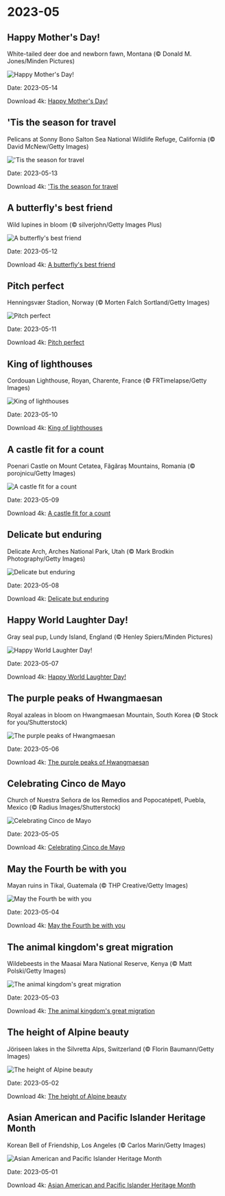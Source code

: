 # 2023-05

## Happy Mother's Day!

White-tailed deer doe and newborn fawn, Montana (© Donald M. Jones/Minden Pictures)

![Happy Mother's Day!](https://bing.com/th?id=OHR.OdocoileusVirginianus_EN-US1668598337_UHD.jpg&rf=LaDigue_UHD.jpg&pid=hp&w=1024&h=576&rs=1&c=4)

Date: 2023-05-14

Download 4k: [Happy Mother's Day!](https://bing.com/th?id=OHR.OdocoileusVirginianus_EN-US1668598337_UHD.jpg&rf=LaDigue_UHD.jpg&pid=hp&w=3840&h=2160&rs=1&c=4)

## 'Tis the season for travel

Pelicans at Sonny Bono Salton Sea National Wildlife Refuge, California (© David McNew/Getty Images)

!['Tis the season for travel](https://bing.com/th?id=OHR.SonnyBonoPelicans_EN-US1524460012_UHD.jpg&rf=LaDigue_UHD.jpg&pid=hp&w=1024&h=576&rs=1&c=4)

Date: 2023-05-13

Download 4k: ['Tis the season for travel](https://bing.com/th?id=OHR.SonnyBonoPelicans_EN-US1524460012_UHD.jpg&rf=LaDigue_UHD.jpg&pid=hp&w=3840&h=2160&rs=1&c=4)

## A butterfly's best friend

Wild lupines in bloom (© silverjohn/Getty Images Plus)

![A butterfly's best friend](https://bing.com/th?id=OHR.WildLupine_EN-US1382733552_UHD.jpg&rf=LaDigue_UHD.jpg&pid=hp&w=1024&h=576&rs=1&c=4)

Date: 2023-05-12

Download 4k: [A butterfly's best friend](https://bing.com/th?id=OHR.WildLupine_EN-US1382733552_UHD.jpg&rf=LaDigue_UHD.jpg&pid=hp&w=3840&h=2160&rs=1&c=4)

## Pitch perfect

Henningsvær Stadion, Norway (© Morten Falch Sortland/Getty Images)

![Pitch perfect](https://bing.com/th?id=OHR.FootballField_EN-US1266832046_UHD.jpg&rf=LaDigue_UHD.jpg&pid=hp&w=1024&h=576&rs=1&c=4)

Date: 2023-05-11

Download 4k: [Pitch perfect](https://bing.com/th?id=OHR.FootballField_EN-US1266832046_UHD.jpg&rf=LaDigue_UHD.jpg&pid=hp&w=3840&h=2160&rs=1&c=4)

## King of lighthouses

Cordouan Lighthouse, Royan, Charente, France (© FRTimelapse/Getty Images)

![King of lighthouses](https://bing.com/th?id=OHR.CordouanLighthouse_EN-US1179388866_UHD.jpg&rf=LaDigue_UHD.jpg&pid=hp&w=1024&h=576&rs=1&c=4)

Date: 2023-05-10

Download 4k: [King of lighthouses](https://bing.com/th?id=OHR.CordouanLighthouse_EN-US1179388866_UHD.jpg&rf=LaDigue_UHD.jpg&pid=hp&w=3840&h=2160&rs=1&c=4)

## A castle fit for a count

Poenari Castle on Mount Cetatea, Făgăraș Mountains, Romania (© porojnicu/Getty Images)

![A castle fit for a count](https://bing.com/th?id=OHR.MountCetatea_EN-US0862689024_UHD.jpg&rf=LaDigue_UHD.jpg&pid=hp&w=1024&h=576&rs=1&c=4)

Date: 2023-05-09

Download 4k: [A castle fit for a count](https://bing.com/th?id=OHR.MountCetatea_EN-US0862689024_UHD.jpg&rf=LaDigue_UHD.jpg&pid=hp&w=3840&h=2160&rs=1&c=4)

## Delicate but enduring

Delicate Arch, Arches National Park, Utah (© Mark Brodkin Photography/Getty Images)

![Delicate but enduring](https://bing.com/th?id=OHR.TheChaps_EN-US0810025310_UHD.jpg&rf=LaDigue_UHD.jpg&pid=hp&w=1024&h=576&rs=1&c=4)

Date: 2023-05-08

Download 4k: [Delicate but enduring](https://bing.com/th?id=OHR.TheChaps_EN-US0810025310_UHD.jpg&rf=LaDigue_UHD.jpg&pid=hp&w=3840&h=2160&rs=1&c=4)

## Happy World Laughter Day!

Gray seal pup, Lundy Island, England (© Henley Spiers/Minden Pictures)

![Happy World Laughter Day!](https://bing.com/th?id=OHR.SealLaughing_EN-US0742497806_UHD.jpg&rf=LaDigue_UHD.jpg&pid=hp&w=1024&h=576&rs=1&c=4)

Date: 2023-05-07

Download 4k: [Happy World Laughter Day!](https://bing.com/th?id=OHR.SealLaughing_EN-US0742497806_UHD.jpg&rf=LaDigue_UHD.jpg&pid=hp&w=3840&h=2160&rs=1&c=4)

## The purple peaks of Hwangmaesan

Royal azaleas in bloom on Hwangmaesan Mountain, South Korea (© Stock for you/Shutterstock)

![The purple peaks of Hwangmaesan](https://bing.com/th?id=OHR.HwangmaesanAzaleas_EN-US0649441292_UHD.jpg&rf=LaDigue_UHD.jpg&pid=hp&w=1024&h=576&rs=1&c=4)

Date: 2023-05-06

Download 4k: [The purple peaks of Hwangmaesan](https://bing.com/th?id=OHR.HwangmaesanAzaleas_EN-US0649441292_UHD.jpg&rf=LaDigue_UHD.jpg&pid=hp&w=3840&h=2160&rs=1&c=4)

## Celebrating Cinco de Mayo

Church of Nuestra Señora de los Remedios and Popocatépetl, Puebla, Mexico (© Radius Images/Shutterstock)

![Celebrating Cinco de Mayo](https://bing.com/th?id=OHR.Popocatepetl_EN-US0582960818_UHD.jpg&rf=LaDigue_UHD.jpg&pid=hp&w=1024&h=576&rs=1&c=4)

Date: 2023-05-05

Download 4k: [Celebrating Cinco de Mayo](https://bing.com/th?id=OHR.Popocatepetl_EN-US0582960818_UHD.jpg&rf=LaDigue_UHD.jpg&pid=hp&w=3840&h=2160&rs=1&c=4)

## May the Fourth be with you

Mayan ruins in Tikal, Guatemala (© THP Creative/Getty Images)

![May the Fourth be with you](https://bing.com/th?id=OHR.RebelBase_EN-US9162228478_UHD.jpg&rf=LaDigue_UHD.jpg&pid=hp&w=1024&h=576&rs=1&c=4)

Date: 2023-05-04

Download 4k: [May the Fourth be with you](https://bing.com/th?id=OHR.RebelBase_EN-US9162228478_UHD.jpg&rf=LaDigue_UHD.jpg&pid=hp&w=3840&h=2160&rs=1&c=4)

## The animal kingdom's great migration

Wildebeests in the Maasai Mara National Reserve, Kenya (© Matt Polski/Getty Images)

![The animal kingdom's great migration](https://bing.com/th?id=OHR.ThreeWildebeest_EN-US9446203427_UHD.jpg&rf=LaDigue_UHD.jpg&pid=hp&w=1024&h=576&rs=1&c=4)

Date: 2023-05-03

Download 4k: [The animal kingdom's great migration](https://bing.com/th?id=OHR.ThreeWildebeest_EN-US9446203427_UHD.jpg&rf=LaDigue_UHD.jpg&pid=hp&w=3840&h=2160&rs=1&c=4)

## The height of Alpine beauty

Jöriseen lakes in the Silvretta Alps, Switzerland (© Florin Baumann/Getty Images)

![The height of Alpine beauty](https://bing.com/th?id=OHR.KlostersSerneus_EN-US9360254697_UHD.jpg&rf=LaDigue_UHD.jpg&pid=hp&w=1024&h=576&rs=1&c=4)

Date: 2023-05-02

Download 4k: [The height of Alpine beauty](https://bing.com/th?id=OHR.KlostersSerneus_EN-US9360254697_UHD.jpg&rf=LaDigue_UHD.jpg&pid=hp&w=3840&h=2160&rs=1&c=4)

## Asian American and Pacific Islander Heritage Month

Korean Bell of Friendship, Los Angeles (© Carlos Marin/Getty Images)

![Asian American and Pacific Islander Heritage Month](https://bing.com/th?id=OHR.KoreanBell_EN-US9211069806_UHD.jpg&rf=LaDigue_UHD.jpg&pid=hp&w=1024&h=576&rs=1&c=4)

Date: 2023-05-01

Download 4k: [Asian American and Pacific Islander Heritage Month](https://bing.com/th?id=OHR.KoreanBell_EN-US9211069806_UHD.jpg&rf=LaDigue_UHD.jpg&pid=hp&w=3840&h=2160&rs=1&c=4)

